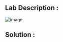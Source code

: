 ## Lab Description :

![image](https://github.com/ananthan05/Portswigger_labs/assets/140697378/f4f7115e-958d-4e66-a265-fa605fece86a)

## Solution :

